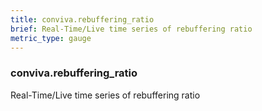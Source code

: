 ```yaml
---
title: conviva.rebuffering_ratio
brief: Real-Time/Live time series of rebuffering ratio
metric_type: gauge
---
```

### conviva.rebuffering_ratio

Real-Time/Live time series of rebuffering ratio